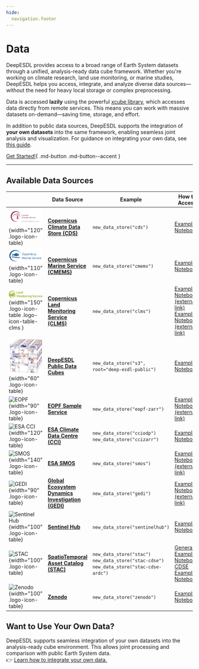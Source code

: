 ```yaml
---
hide:
  navigation.footer
---
```



# Data

DeepESDL provides access to a broad range of Earth System datasets through a unified, analysis-ready 
data cube framework. Whether you're working on climate research, land use monitoring, or marine studies, DeepESDL helps 
you access, integrate, and analyze diverse data sources—without the need for heavy local storage or complex preprocessing.

Data is accessed **lazily** using the powerful [xcube library](https://xcube.readthedocs.io/en/latest/dataaccess.html), 
which accesses data directly from remote services. This means you can work with massive datasets on-demand—saving time, 
storage, and effort.

In addition to public data sources, DeepESDL supports the integration of **your own datasets** into the same framework, 
enabling seamless joint analysis and visualization. For guidance on integrating your own data, see
[this guide](#want-to-use-your-own-data).


[Get Started!](../guide/jupyterlab/notebooks/Access_public_cubes.ipynb){ .md-button .md-button--accent }

---

## Available Data Sources

|                                                                                                                                                                                                                                              | Data Source                                                                                    | Example                                                                                   | How to Access                                                                                                                                                                                                                                                            | Plugin repository                                           |
|----------------------------------------------------------------------------------------------------------------------------------------------------------------------------------------------------------------------------------------------|------------------------------------------------------------------------------------------------|-------------------------------------------------------------------------------------------|--------------------------------------------------------------------------------------------------------------------------------------------------------------------------------------------------------------------------------------------------------------------------|-------------------------------------------------------------|
| ![CDS](img/cds_logo.png){width="120" .logo-icon-table}                                                                                                                                                                                       | **[Copernicus Climate Data Store (CDS)](https://cds.climate.copernicus.eu/)**                  | `new_data_store("cds")`                                                                   | [Example Notebook](../guide/jupyterlab/notebooks/Generate_C3S_CDS_cubes.ipynb)                                                                                                                                                                                           | [Github](https://github.com/xcube-dev/xcube-cds)            |
| ![CMEMS](img/cmems_logo_2.png){width="110" .logo-icon-table}                                                                                                                                                                                 | **[Copernicus Marine Service (CMEMS)](https://marine.copernicus.eu/)**                         | `new_data_store("cmems")`                                                                 | [Example Notebook](../guide/jupyterlab/notebooks/Generate_CMEMS_cubes.ipynb)                                                                                                                                                                                             | [Github](https://github.com/xcube-dev/xcube-cmems)          |
| ![CLMS](img/logo_clms.png){width="150" .logo-icon-table .logo-icon-table-clms }                                                                                                                                                              | **[Copernicus Land Monitoring Service (CLMS)](https://land.copernicus.eu/en/dataset-catalog)** | `new_data_store("clms")`                                                                  | [Example Notebook <br/>(external link)](https://github.com/xcube-dev/xcube-clms/blob/main/examples/notebooks/CLMS_lazy_load.ipynb)<br/> [Example Notebook <br/>(external link)](https://github.com/xcube-dev/xcube-clms/blob/main/examples/notebooks/CLMS_preload.ipynb) | [Github](https://github.com/xcube-dev/xcube-clms)           |
| ![DeepESDL](../img/logo/cube_small.png){width="60" .logo-icon-table}                                                                                                                                                                         | **[DeepESDL Public Data Cubes](../guide/datacubes/ESDC)**                                      | `new_data_store("s3", root="deep-esdl-public")`                                           | [Example Notebook](../guide/jupyterlab/notebooks/Access_public_cubes.ipynb)                                                                                                                                                                                              |                                                             |
| ![EOPF](https://www.dlr.de/de/eoc/forschung-transfer/projekte-und-missionen/eopf-sentinel-zarr-samples-service/esa_eopf_logo_2025_color_esa_16x9.jpg/@@images/image-1000-d87d614b71d37583fc8cf99cfbf55b0d.jpeg){width="90" .logo-icon-table} | **[EOPF Sample Service](https://zarr.eopf.copernicus.eu/)**                                    | `new_data_store("eopf-zarr")`                                                             | [Example Notebook <br/>(external link)](https://github.com/EOPF-Sample-Service/xcube-eopf/blob/main/examples/sentinel_2.ipynb)                                                                                                                                           | [Github](https://github.com/EOPF-Sample-Service/xcube-eopf) |
| ![ESA CCI](https://brand.esa.int/files/2020/05/ESA_logo_2020_Deep-scaled.jpg){width="120" .logo-icon-table}                                                                                                                                  | **[ESA Climate Data Centre (CCI)](https://climate.esa.int/en/data/#/dashboard)**               | `new_data_store("cciodp")`<br/>`new_data_store("ccizarr")`                                | [Example Notebook](../guide/jupyterlab/notebooks/Generate_CCI_cubes.ipynb)                                                                                                                                                                                               | [Github](https://github.com/xcube-dev/xcube-cci)            |
| ![SMOS](https://www.esa.int/eologos/images/smos.jpg){width="140" .logo-icon-table}                                                                                                                                                           | **[ESA SMOS](https://earth.esa.int/eogateway/missions/smos)**                                  | `new_data_store("smos")`                                                                  | [Example Notebook <br/>(external link)](https://github.com/xcube-dev/xcube-smos/blob/main/notebooks/demo-store.ipynb)                                                                                                                                                    | [Github](https://github.com/xcube-dev/xcube-smos)           |
| ![GEDI](https://gedi.umd.edu/wp-content/uploads/2020/10/GEDI_16_10.jpg){width="90" .logo-icon-table}                                                                                                                                         | **[Global Ecosystem Dynamics Investigation (GEDI)](https://gedi.umd.edu/)**                    | `new_data_store("gedi")`                                                                  | [Example Notebook <br/>(external link)](https://github.com/xcube-dev/xcube-gedidb/blob/main/examples/notebooks/gedi_data_store.ipynb)                                                                                                                                    | [Github](https://github.com/xcube-dev/xcube-gedi)           |
| ![Sentinel Hub](https://www.sentinel-hub.com/img/press/sentinel_hub_by_planet_logo_big.png){width="100" .logo-icon-table}                                                                                                                    | **[Sentinel Hub](https://www.sentinel-hub.com/)**                                              | `new_data_store("sentinelhub")`                                                           | [Example Notebook](../guide/jupyterlab/notebooks/Generate_SentinelHub_cubes.ipynb)                                                                                                                                                                                       | [Github](https://github.com/xcube-dev/xcube-sh)             |
| ![STAC](https://stacspec.org/public/images-original/STAC-04.png){width="100" .logo-icon-table}                                                                                                                                               | **[SpatioTemporal Asset Catalog (STAC)](https://stacspec.org/en/about/datasets/)**             | `new_data_store("stac")`<br/>`new_data_store("stac-cdse")`<br/>`new_data_store("stac-cdse-ardc")` | [General Example Notebook](../guide/jupyterlab/notebooks/Access_data_from_nonsearchable_stac_catalog.ipynb),<br/> [CDSE Example Notebook](../guide/jupyterlab/notebooks/Access_Sentinel2_data_from_CDSE.ipynb)                                                           | [Github](https://github.com/xcube-dev/xcube-stac)           |
| ![Zenodo](https://about.zenodo.org/static/img/logos/zenodo-black-border.svg){width="100" .logo-icon-table}                                                                                                                                   | **[Zenodo](https://zenodo.org/)**                                                              | `new_data_store("zenodo")`                                                                | [Example Notebook](../guide/jupyterlab/notebooks/Access_data_from_Zenodo.ipynb)                                                                                                                                                                                          | [Github](https://github.com/xcube-dev/xcube-zenodo)         |

## Want to Use Your Own Data?

DeepESDL supports seamless integration of your own datasets into the analysis-ready cube environment. This allows joint 
processing and comparison with public Earth System data.  
👉 [Learn how to integrate your own data.](../guide/jupyterlab/notebooks/Upload_files_to_shared_team_s3_storage.ipynb)

